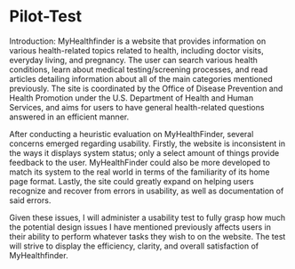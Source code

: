 # Pilot-Test


Introduction:
MyHealthfinder is a website that provides information on various health-related topics related to health, including doctor visits, everyday living, and pregnancy. The user can search various health conditions, learn about medical testing/screening processes, and read articles detailing information about all of the main categories mentioned previously. The site is coordinated by the Office of Disease Prevention and Health Promotion under the U.S. Department of Health and Human Services, and aims for users to have general health-related questions answered in an efficient manner. 
 
After conducting a heuristic evaluation on MyHealthFinder, several concerns emerged regarding usability. Firstly, the website is inconsistent in the ways it displays system status; only a select amount of things provide feedback to the user. MyHealthFinder could also be more developed to match its system to the real world in terms of the familiarity of its home page format. Lastly, the site could greatly expand on helping users recognize and recover from errors in usability, as well as documentation of said errors. 

Given these issues, I will administer a usability test to fully grasp how much the potential design issues I have mentioned previously affects users in their ability to perform whatever tasks they wish to on the website. The test will strive to display the efficiency, clarity, and overall satisfaction of MyHealthfinder. 

